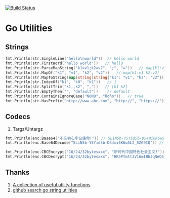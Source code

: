 [![Build Status](https://travis-ci.org/bingoohuang/gou.svg?branch=master)](https://travis-ci.org/bingoohuang/gou)

# Go Utilities

## Strings

```go
fmt.Println(str.SingleLine("hello\nworld"))  // hello world
fmt.Println(str.FirstWord("hello world"))   // hello
fmt.Println(str.ParseMapString("k1=v1;k2=v2", ";", "="))   // map[k1:v1 k2:v2]
fmt.Println(str.MapOf("k1", "v1", "k2", "v2"))   // map[k1:v1 k2:v2]
fmt.Println(str.MapToString(map[string]string{"k1": "v1", "k2": "v2"})) // map[k1:v1 k2:v2]
fmt.Println(str.IndexOf("k1", "k0", "k1"))   // 1
fmt.Println(str.SplitTrim("k1,,k2", ","))   // [k1 k2]
fmt.Println(str.EmptyThen("", "default"))    // default
fmt.Println(str.ContainsIgnoreCase("ÑOÑO", "ñoño"))   // true
fmt.Println(str.HasPrefix("http://www.abc.com", "http://", "https://")) // true
```

## Codecs

1. Targz/Untargz

```go
fmt.Println(enc.Base64("不忘初心牢记使命!")) // 5LiN5b-Y5Yid5b-D54mi6K6w5L2_5ZG9IQ
fmt.Println(enc.Base64Decode("5LiN5b-Y5Yid5b-D54mi6K6w5L2_5ZG9IQ")) // 不忘初心牢记使命!

fmt.Println(enc.CBCEncrypt("16/24/32bytesxxx", "新时代中国特色社会主义!"))
fmt.Println(enc.CBCDecrypt("16/24/32bytesxxx", "HK5Ptmtt3V16mIBhJqNeQS_SbTn5kNmE4FSKoxx5t_I9fbIkf2GnjTF6T9KtuWuA8WZYWLMYZeAGsuHyycz9UA=="))
```

## Thanks

1. [A collection of useful utility functions](https://github.com/shomali11/util)
1. [github search go string utilities](https://github.com/search?l=Go&q=string+utilities&type=Repositories)
